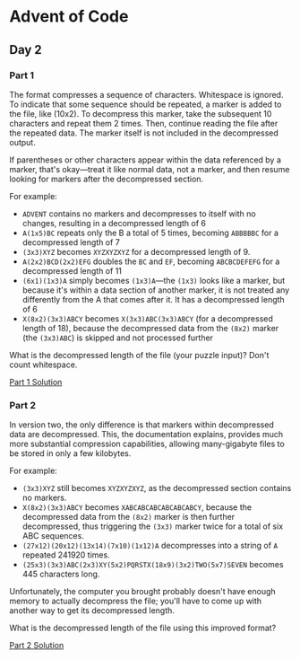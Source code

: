 # Advent of Code
## Day 2

### Part 1
The format compresses a sequence of characters. Whitespace is ignored. To indicate that some sequence should be repeated, a marker is added to the file, like (10x2). To decompress this marker, take the subsequent 10 characters and repeat them 2 times. Then, continue reading the file after the repeated data. The marker itself is not included in the decompressed output.

If parentheses or other characters appear within the data referenced by a marker, that's okay—treat it like normal data, not a marker, and then resume looking for markers after the decompressed section.

For example:
* `ADVENT` contains no markers and decompresses to itself with no changes, resulting in a decompressed length of 6
* `A(1x5)BC` repeats only the B a total of 5 times, becoming `ABBBBBC` for a decompressed length of 7
* `(3x3)XYZ` becomes `XYZXYZXYZ` for a decompressed length of 9.
* `A(2x2)BCD(2x2)EFG` doubles the `BC` and `EF`, becoming `ABCBCDEFEFG` for a decompressed length of 11
* `(6x1)(1x3)A` simply becomes `(1x3)A`—the `(1x3)` looks like a marker, but because it's within a data section of another marker, it is not treated any differently from the A that comes after it. It has a decompressed length of 6
* `X(8x2)(3x3)ABCY` becomes `X(3x3)ABC(3x3)ABCY` (for a decompressed length of 18), because the decompressed data from the `(8x2)` marker (the `(3x3)ABC`) is skipped and not processed further

What is the decompressed length of the file (your puzzle input)? Don't count whitespace.

[Part 1 Solution](part1.rb)

### Part 2
In version two, the only difference is that markers within decompressed data are decompressed. This, the documentation explains, provides much more substantial compression capabilities, allowing many-gigabyte files to be stored in only a few kilobytes.

For example:
* `(3x3)XYZ` still becomes `XYZXYZXYZ`, as the decompressed section contains no markers.
* `X(8x2)(3x3)ABCY` becomes `XABCABCABCABCABCABCY`, because the decompressed data from the `(8x2)` marker is then further decompressed, thus triggering the `(3x3)` marker twice for a total of six ABC sequences.
* `(27x12)(20x12)(13x14)(7x10)(1x12)A` decompresses into a string of `A` repeated 241920 times.
* `(25x3)(3x3)ABC(2x3)XY(5x2)PQRSTX(18x9)(3x2)TWO(5x7)SEVEN` becomes 445 characters long.

Unfortunately, the computer you brought probably doesn't have enough memory to actually decompress the file; you'll have to come up with another way to get its decompressed length.

What is the decompressed length of the file using this improved format?

[Part 2 Solution](part2.rb)